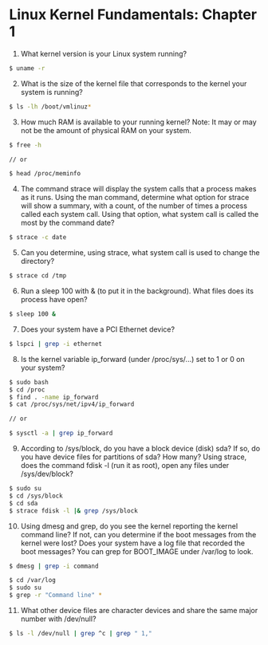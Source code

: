 # Linux Kernel Fundamentals: Chapter 1

1. What kernel version is your Linux system running?
```bash
$ uname -r
```
2. What is the size of the kernel file that corresponds to the kernel your system is running?
```bash
$ ls -lh /boot/vmlinuz*
```

3. How much RAM is available to your running kernel? Note: It may or may not be the amount of physical RAM on your system.
```bash
$ free -h

// or

$ head /proc/meminfo
```

4. The command strace will display the system calls that a process makes as it runs. Using the man command, determine what option for strace will show a summary, with a count, of the number of times a process called each system call. Using that option, what system call is called the most by the command date?
```bash
$ strace -c date
```

5. Can you determine, using strace, what system call is used to change the directory?
```bash
$ strace cd /tmp
```

6. Run a sleep 100 with & (to put it in the background). What files does its process have open?
```bash
$ sleep 100 &
```

7. Does your system have a PCI Ethernet device?
```bash
$ lspci | grep -i ethernet
```

8. Is the kernel variable ip_forward (under /proc/sys/...) set to 1 or 0 on your system?
```bash
$ sudo bash
$ cd /proc
$ find . -name ip_forward
$ cat /proc/sys/net/ipv4/ip_forward

// or

$ sysctl -a | grep ip_forward
```

9. According to /sys/block, do you have a block device (disk) sda? If so, do you have device files for partitions of sda? How many? Using strace, does the command fdisk -l (run it as root), open any files under /sys/dev/block?
```bash
$ sudo su
$ cd /sys/block
$ cd sda
$ strace fdisk -l |& grep /sys/block
```

10. Using dmesg and grep, do you see the kernel reporting the kernel command line? If not, can you determine if the boot messages from the kernel were lost? Does your system have a log file that recorded the boot messages? You can grep for BOOT_IMAGE under /var/log to look.
```bash
$ dmesg | grep -i command

$ cd /var/log
$ sudo su
$ grep -r "Command line" *
```

11. What other device files are character devices and share the same major number with /dev/null?
```bash
$ ls -l /dev/null | grep ^c | grep " 1,"
```
